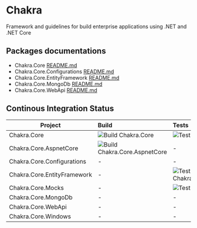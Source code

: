 # Chakra

Framework and guidelines for build enterprise applications using .NET and .NET Core

## Packages documentations

- Chakra.Core [README.md](./Chakra.Core/README.md)
- Chakra.Core.Configurations [README.md](./Chakra.Core.Configurations/README.md)
- Chakra.Core.EntityFramework [README.md](./Chakra.Core.EntityFramework/README.md)
- Chakra.Core.MongoDb [README.md](./Chakra.Core.MongoDb/README.md)
- Chakra.Core.WebApi [README.md](./Chakra.Core.WebApi/README.md)

## Continous Integration Status

| Project | Build | Tests | NuGet |
|-------------|:--------------|:-------------|:-------------|
| Chakra.Core | ![Build Chakra.Core](https://github.com/maurobussini/chakra/workflows/Build%20Chakra.Core/badge.svg) | ![Test Chakra.Core](https://github.com/maurobussini/chakra/workflows/Test%20Chakra.Core/badge.svg) | - |
| Chakra.Core.AspnetCore | ![Build Chakra.Core.AspnetCore](https://github.com/maurobussini/chakra/workflows/Build%20Chakra.Core.AspnetCore/badge.svg) | - | - |
| Chakra.Core.Configurations | - | - | - |
| Chakra.Core.EntityFramework | - | ![Test Chakra.Core.EntityFramework](https://github.com/maurobussini/chakra/workflows/Test%20Chakra.Core.EntityFramework/badge.svg) | - |
| Chakra.Core.Mocks | - | ![Test Chakra.Core.Mocks](https://github.com/maurobussini/chakra/workflows/Test%20Chakra.Core.Mocks/badge.svg) | - |
| Chakra.Core.MongoDb | - | - | - |
| Chakra.Core.WebApi | - | - | - |
| Chakra.Core.Windows | - | - | - |
